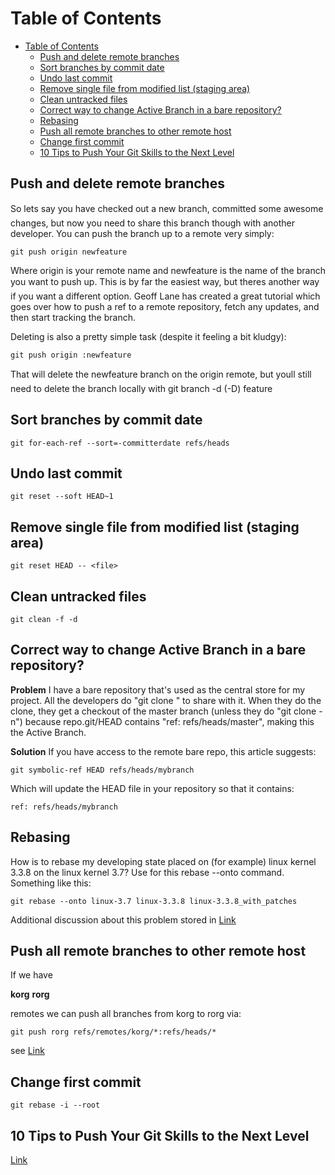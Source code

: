# Table of Contents

- [Table of Contents](#table-of-contents)
  - [Push and delete remote branches](#push-and-delete-remote-branches)
  - [Sort branches by commit date](#sort-branches-by-commit-date)
  - [Undo last commit](#undo-last-commit)
  - [Remove single file from modified list (staging area)](#remove-single-file-from-modified-list-staging-area)
  - [Clean untracked files](#clean-untracked-files)
  - [Correct way to change Active Branch in a bare repository?](#correct-way-to-change-active-branch-in-a-bare-repository)
  - [Rebasing](#rebasing)
  - [Push all remote branches to other remote host](#push-all-remote-branches-to-other-remote-host)
  - [Change first commit](#change-first-commit)
  - [10 Tips to Push Your Git Skills to the Next Level](#10-tips-to-push-your-git-skills-to-the-next-level)


## Push and delete remote branches

So lets say you have checked out a new branch, committed some awesome changes, but now you need to share this branch though with another developer. You can push the branch up to a remote very simply:

```shell
git push origin newfeature
```

Where origin is your remote name and newfeature is the name of the branch you want to push up. This is by far the easiest way, but theres another way if you want a different option. Geoff Lane has created a great tutorial which goes over how to push a ref to a remote repository, fetch any updates, and then start tracking the branch.

Deleting is also a pretty simple task (despite it feeling a bit kludgy): 

```shell
git push origin :newfeature
```

That will delete the newfeature branch on the origin remote, but youll still need to delete the branch locally with git branch -d (-D) feature

## Sort branches by commit date

```shell
git for-each-ref --sort=-committerdate refs/heads
```

## Undo last commit

```shell
git reset --soft HEAD~1
```

## Remove single file from modified list (staging area)

```shell
git reset HEAD -- <file>
```

## Clean untracked files

```shell
git clean -f -d
```

## Correct way to change Active Branch in a bare repository?

**Problem**
I have a bare repository that's used as the central store for my project. All the developers do "git clone " to share with it. When they do the clone, they get a checkout of the master branch (unless they do "git clone -n") because repo.git/HEAD contains "ref: refs/heads/master", making this the Active Branch.

**Solution**
If you have access to the remote bare repo, this article suggests:

```shell
git symbolic-ref HEAD refs/heads/mybranch
```

Which will update the HEAD file in your repository so that it contains:

```shell
ref: refs/heads/mybranch
```

## Rebasing

How is to rebase my developing state placed on (for example) linux kernel 3.3.8 on the linux kernel 3.7? Use for this rebase --onto command. Something like this:

```shell
git rebase --onto linux-3.7 linux-3.3.8 linux-3.3.8_with_patches
```

Additional discussion about this problem stored in [Link](http://www.linux.org.ru/forum/development/8587400?lastmod=1356074629996#comment-8616394)

## Push all remote branches to other remote host

If we have

**korg**
**rorg**

remotes we can push all branches from korg to rorg via:

```shell
git push rorg refs/remotes/korg/*:refs/heads/*
```

see [Link](http://stackoverflow.com/questions/7818927/git-push-branch-from-one-remote-to-another)

## Change first commit

```shell
git rebase -i --root
```

## 10 Tips to Push Your Git Skills to the Next Level

[Link](http://www.sitepoint.com/10-tips-git-next-level/)
